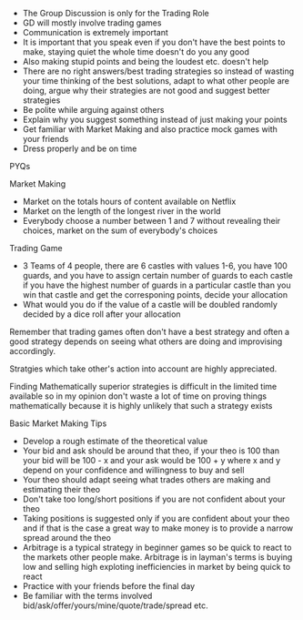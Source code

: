 - The Group Discussion is only for the Trading Role
- GD will mostly involve trading games
- Communication is extremely important
- It is important that you speak even if you don't have the best points to make, staying quiet the whole time doesn't do you any good
- Also making stupid points and being the loudest etc. doesn't help
- There are no right answers/best trading strategies so instead of wasting your time thinking of the best solutions, adapt to what other people are doing, argue why their strategies are not good and suggest better strategies
- Be polite while arguing against others
- Explain why you suggest something instead of just making your points
- Get familiar with Market Making and also practice mock games with your friends
- Dress properly and be on time


PYQs

Market Making
- Market on the totals hours of content available on Netflix
- Market on the length of the longest river in the world
- Everybody choose a number between 1 and 7 without revealing their choices, market on the sum of everybody's choices

Trading Game

 - 3 Teams of 4 people, there are 6 castles with values 1-6, you have 100 guards, and you have to assign certain number of guards to each castle if you have the highest number of guards in a particular castle than you win that castle and get the corresponing points, decide your allocation
 - What would you do if the value of a castle will be doubled randomly decided by a dice roll after your allocation

 Remember that trading games often don't have a best strategy and often a good strategy depends on seeing what others are doing and improvising accordingly.
 
 Stratgies which take other's action into account are highly appreciated. 
 
 Finding Mathematically superior strategies is difficult in the limited time available so in my opinion don't waste a lot of time on proving things mathematically because it is highly unlikely that such a strategy exists


Basic Market Making Tips

- Develop a rough estimate of the theoretical value
- Your bid and ask should be around that theo, if your theo is 100 than your bid will be 100 - x and your ask would be 100 + y where x and y depend on your confidence and willingness to buy and sell
- Your theo should adapt seeing what trades others are making and estimating their theo
- Don't take too long/short positions if you are not confident about your theo
- Taking positions is suggested only if you are confident about your theo and if that is the case a great way to make money is to provide a narrow spread around the theo
- Arbitrage is a typical strategy in beginner games so be quick to react to the markets other people make. Arbitrage is in layman's terms is buying low and selling high exploting inefficiencies in market by being quick to react 
- Practice with your friends before the final day
- Be familiar with the terms involved bid/ask/offer/yours/mine/quote/trade/spread etc.
